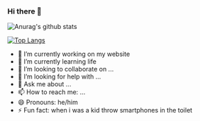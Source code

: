 ### Hi there 👋
![Anurag's github stats](https://github-readme-stats.vercel.app/api?username=ramazan-dtas&show_icons=true&theme=radical)

[![Top Langs](https://github-readme-stats.vercel.app/api/top-langs/?username=ramazan-dtas&layout=compact&theme=radical)](https://github.com/ramazan-dtas?tab=repositories)

- 🔭 I’m currently working on my website
- 🌱 I’m currently learning life
- 👯 I’m looking to collaborate on ...
- 🤔 I’m looking for help with ...
- 💬 Ask me about ...
- 📫 How to reach me: ...
- 😄 Pronouns: he/him
- ⚡ Fun fact: when i was a kid throw smartphones in the toilet
